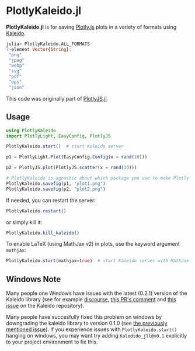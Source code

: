 # PlotlyKaleido.jl

**PlotlyKaleido.jl** is for saving [Plotly.js](https://plotly.com/javascript/) plots in a variety of formats using [Kaleido](https://github.com/plotly/Kaleido).

```julia
julia> PlotlyKaleido.ALL_FORMATS
7-element Vector{String}:
 "png"
 "jpeg"
 "webp"
 "svg"
 "pdf"
 "eps"
 "json"
```

This code was originally part of [PlotlyJS.jl](https://github.com/JuliaPlots/PlotlyJS.jl).




## Usage


```julia
using PlotlyKaleido
import PlotlyLight, EasyConfig, PlotlyJS

PlotlyKaleido.start()  # start Kaleido server

p1 = PlotlyLight.Plot(EasyConfig.Config(x = rand(10)))

p2 = PlotlyJS.plot(PlotlyJS.scatter(x = rand(10)))

# PlotlyKaleido is agnostic about which package you use to make Plotly plots!
PlotlyKaleido.savefig(p1, "plot1.png")
PlotlyKaleido.savefig(p2, "plot2.png")
```

If needed, you can restart the server:

```julia
PlotlyKaleido.restart()
```

or simply kill it:

```julia
PlotlyKaleido.kill_kaleido()
```

To enable LaTeX (using MathJax v2) in plots, use the keyword argument `mathjax`:
```julia
PlotlyKaleido.start(mathjax=true)  # start Kaleido server with MathJax enabled
```

## Windows Note
Many people one Windows have issues with the latest (0.2.1) version of the Kaleido library (see for example [discourse](https://discourse.julialang.org/t/plotlyjs-causes-errors-cant-figure-out-how-to-use-plotlylight-how-to-use-plotly-from-julia/108853/29), [this PR's comment](https://github.com/JuliaPlots/PlotlyKaleido.jl/pull/17#issuecomment-1969325440) and [this issue](https://github.com/plotly/Kaleido/issues/134) on the Kaleido repository).

Many people have succesfully fixed this problem on windows by downgrading the kaleido library to version 0.1.0 (see [the previously mentioned issue](https://github.com/plotly/Kaleido/issues/134)). If you experience issues with `PlotlyKaleido.start()` hanging on windows, you may want try adding `Kaledido_jll@v0.1` explicitly to your project environment to fix this.